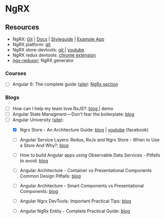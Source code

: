 # NgRX

## Resources

* NgRX: [Git](https://github.com/ngrx) \| [Docs](http://ngrx.github.io/) \| [Styleguide](https://github.com/orizens/ngrx-styleguide) \| [Example App](https://github.com/ngrx/platform/tree/master/example-app)
* NgRX platform: [git](https://github.com/ngrx/platform/blob/master/docs/store/README.md) 
* NgRX store-devtools: [git ](https://github.com/ngrx/platform/blob/master/docs/store-devtools/README.md)\| [youtube](https://www.youtube.com/watch?v=70ojPxMA7Ig)
* NgRX redux devtools: [chrome extension](https://chrome.google.com/webstore/detail/redux-devtools/lmhkpmbekcpmknklioeibfkpmmfibljd?hl=en)
* [ngx-reduxor](https://blog.cloudboost.io/ngx-reduxor-generate-a-complete-ngrx-architecture-in-one-command-574e3ea76f2d): NgRX generator

### Courses

* [ ] Angular 6: The complete guide \([site](https://www.udemy.com/the-complete-guide-to-angular-2/learn/v4/content)\): [NgRx section](https://www.udemy.com/the-complete-guide-to-angular-2/learn/v4/t/lecture/7789410?start=0)

### Blogs

* [ ] How can I help my team love RxJS?: [blog ](https://medium.com/@m3po22/how-to-love-reactive-programming-and-not-hate-it-aed9d73db6ab)\| demo
* [ ] Angular State Managment — Don’t fear the boilerplate: [blog](https://codeburst.io/state-management-in-angular-ee2ccb81c283)
* [ ] Angular University \([site](https://angular-university.io/)\):
  * [x] Ngrx Store - An Architecture Guide: [blog](https://blog.angular-university.io/angular-ngrx-store-and-effects-crash-course/) \| [youtube](https://www.youtube.com/watch?v=nYkdrAPrdcw&feature=youtu.be) \(facebook\)
  * [ ] Angular Service Layers: Redux, RxJs and Ngrx Store - When to Use a Store And Why?: [blog](https://blog.angular-university.io/angular-2-redux-ngrx-rxjs/)
  * [ ] How to build Angular apps using Observable Data Services - Pitfalls to avoid: [blog](https://blog.angular-university.io/how-to-build-angular2-apps-using-rxjs-observable-data-services-pitfalls-to-avoid/)
  * [ ] Angular Architecture - Container vs Presentational Components Common Design Pitfalls: [blog](https://blog.angular-university.io/angular-component-design-how-to-avoid-custom-event-bubbling-and-extraneous-properties-in-the-local-component-tree/)
  * [ ] Angular Architecture - Smart Components vs Presentational Components: [blog](https://blog.angular-university.io/angular-2-smart-components-vs-presentation-components-whats-the-difference-when-to-use-each-and-why/)
  * [ ] Angular Ngrx DevTools: Important Practical Tips: [blog](https://blog.angular-university.io/angular-ngrx-devtools/)
  * [ ] Angular NgRx Entity - Complete Practical Guide: [blog](https://blog.angular-university.io/ngrx-entity/)

